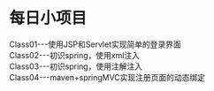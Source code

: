 <h1>每日小项目</h1>
Class01---使用JSP和Servlet实现简单的登录界面<br>
Class02---初识spring，使用xml注入<br>
Class03---初识spring，使用注解注入<br>
Class04---maven+springMVC实现注册页面的动态绑定
